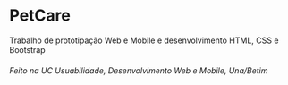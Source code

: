 # PetCare
Trabalho de prototipação Web e Mobile e desenvolvimento HTML, CSS e Bootstrap

###### Feito na UC Usuabilidade, Desenvolvimento Web e Mobile, Una/Betim
